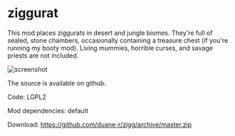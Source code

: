 # ziggurat

This mod places ziggurats in desert and jungle biomes. They're full of sealed, stone chambers, occasionally containing a treasure chest (if you're running my booty mod). Living mummies, horrible curses, and savage priests are not included.

![screenshot](https://raw.githubusercontent.com/duane-r/zigg/master/screenshot1.png)


The source is available on github.

Code: LGPL2

Mod dependencies: default

Download: https://github.com/duane-r/zigg/archive/master.zip
